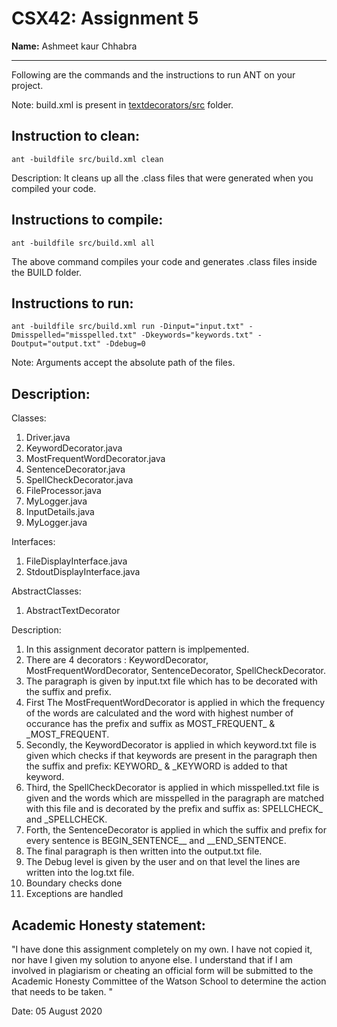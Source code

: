 # CSX42: Assignment 5
**Name:** Ashmeet kaur Chhabra

-----------------------------------------------------------------------

Following are the commands and the instructions to run ANT on your project.


Note: build.xml is present in [textdecorators/src](./textdecorators/src/) folder.

## Instruction to clean:

```commandline
ant -buildfile src/build.xml clean
```

Description: It cleans up all the .class files that were generated when you
compiled your code.

## Instructions to compile:

```commandline
ant -buildfile src/build.xml all
```
The above command compiles your code and generates .class files inside the BUILD folder.

## Instructions to run:

```commandline
ant -buildfile src/build.xml run -Dinput="input.txt" -Dmisspelled="misspelled.txt" -Dkeywords="keywords.txt" -Doutput="output.txt" -Ddebug=0
```
Note: Arguments accept the absolute path of the files.


## Description:

Classes:
1. Driver.java
2. KeywordDecorator.java
3. MostFrequentWordDecorator.java
4. SentenceDecorator.java
5. SpellCheckDecorator.java
6. FileProcessor.java
7. MyLogger.java
8. InputDetails.java
9. MyLogger.java

Interfaces:
1. FileDisplayInterface.java
2. StdoutDisplayInterface.java

AbstractClasses:
1. AbstractTextDecorator

Description:
1. In this assignment decorator pattern is implpemented. 
2. There are 4 decorators : KeywordDecorator, MostFrequentWordDecorator, SentenceDecorator, SpellCheckDecorator.
3. The paragraph is given by input.txt file which has to be decorated with the suffix and prefix.
4. First The MostFrequentWordDecorator is applied in which the frequency of the words are calculated and the word with highest number of occurance has the prefix and suffix as MOST_FREQUENT_ &  _MOST_FREQUENT.
5. Secondly, the KeywordDecorator is applied in which keyword.txt file is given which checks if that keywords are present in the paragraph then the suffix and prefix: KEYWORD_ & _KEYWORD is added to that keyword.
6. Third, the SpellCheckDecorator is applied in which misspelled.txt file is given and the words which are misspelled in the paragraph are matched with this file and is decorated by the prefix and suffix as: SPELLCHECK_ and  _SPELLCHECK.
7. Forth, the SentenceDecorator is applied in which the suffix and prefix for every sentence is BEGIN_SENTENCE__ and __END_SENTENCE.
8. The final paragraph is then written into the output.txt file.
9. The Debug level is given by the user and on that level the lines are written into the log.txt file.
10. Boundary checks done
11. Exceptions are handled


## Academic Honesty statement:

"I have done this assignment completely on my own. I have not copied
it, nor have I given my solution to anyone else. I understand that if
I am involved in plagiarism or cheating an official form will be
submitted to the Academic Honesty Committee of the Watson School to
determine the action that needs to be taken. "

Date: 05 August 2020


